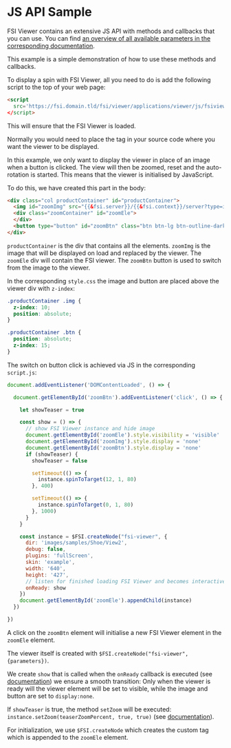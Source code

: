 # JS API Sample

FSI Viewer contains an extensive JS API with methods and callbacks that you can use.
You can find [an overview of all available parameters in the corresponding documentation](https://docs.neptunelabs.com/docs/fsi-viewer/js-api/public-methods).

This example is a simple demonstration of how to use these methods and callbacks.

To display a spin with FSI Viewer, all you need to do is add the following script to the top of your web page:

```html
<script
  src='https://fsi.domain.tld/fsi/viewer/applications/viewer/js/fsiviewer.js'
</script>
```
This will ensure that the FSI Viewer is loaded.

Normally you would need to place the *<fsi-viewer>* tag in your source code where you want the viewer to be displayed.

In this example, we only want to display the viewer in place of an image when a button is clicked. The view will then be zoomed, reset and the auto-rotation is started.
This means that the viewer is initialised by JavaScript.

To do this, we have created this part in the body:

```html
<div class="col productContainer" id="productContainer">
  <img id="zoomImg" src="{{&fsi.server}}/{{&fsi.context}}/server?type=image&source=images/samples/Shoe/View2/sneaker-both-13.jpg&width=640&height=397&effects=pad(CC,FFFFFF)" height="397" alt="">
  <div class="zoomContainer" id="zoomEle">
  </div>
  <button type="button" id="zoomBtn" class="btn btn-lg btn-outline-dark">Show Zoom</button>
</div>
```
`productContainer` is the div that contains all the elements.
`zoomImg` is the image that will be displayed on load and replaced by the viewer.
The `zoomEle` div will contain the FSI viewer.
The `zoomBtn` button is used to switch from the image to the viewer.

In the corresponding `style.css` the image and button are placed  above the viewer div with `z-index`:

```css
.productContainer .img {
  z-index: 10;
  position: absolute;
}

.productContainer .btn {
  position: absolute;
  z-index: 15;
}
```

The switch on button click is achieved via JS in the corresponding `script.js`:

```js
document.addEventListener('DOMContentLoaded', () => {

  document.getElementById('zoomBtn').addEventListener('click', () => {

    let showTeaser = true

    const show = () => {
      // show FSI Viewer instance and hide image
      document.getElementById('zoomEle').style.visibility = 'visible'
      document.getElementById('zoomImg').style.display = 'none'
      document.getElementById('zoomBtn').style.display = 'none'
      if (showTeaser) {
        showTeaser = false

        setTimeout(() => {
          instance.spinToTarget(12, 1, 80)
        }, 400)

        setTimeout(() => {
          instance.spinToTarget(0, 1, 80)
        }, 1000)
      }
    }

    const instance = $FSI.createNode("fsi-viewer", {
      dir: 'images/samples/Shoe/View2',
      debug: false,
      plugins: 'fullScreen',
      skin: 'example',
      width: '640',
      height: '427',
      // listen for finished loading FSI Viewer and becomes interactive
      onReady: show
    })
    document.getElementById('zoomEle').appendChild(instance)
  })

})
```

A click on the `zoomBtn` element will initialise a new FSI Viewer element in the `zoomEle` element.

The viewer itself is created with `$FSI.createNode("fsi-viewer",{parameters})`.

We create `show` that is called when the `onReady` callback is executed (see [documentation](https://docs.neptunelabs.com/docs/fsi-viewer/js-api/callbacks#onready)) we ensure a smooth transition:
Only when the viewer is ready will the viewer element will be set to visible, while the image and button are set to `display:none`.

If `showTeaser` is true, the method `setZoom` will be executed: `instance.setZoom(teaserZoomPercent, true, true)` (see [documentation](https://docs.neptunelabs.com/docs/fsi-viewer/js-api/public-methods#setzoom)).

For initialization, we use `$FSI.createNode` which creates the <fsi-viewer> custom tag which is appended to the `zoomEle` element.
